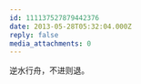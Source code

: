 ```yaml
---
id: 111137527879442376
date: 2013-05-28T05:32:04.000Z
reply: false
media_attachments: 0
---
```


逆水行舟，不进则退。

